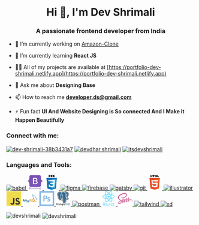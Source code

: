 <h1 align="center">Hi 👋, I'm Dev Shrimali</h1>
<h3 align="center">A passionate frontend developer from India</h3>




- 🔭 I’m currently working on [Amazon-Clone](https://github.com/DevShrimali/Amazon-Clone)

- 🌱 I’m currently learning **React JS**

- 👨‍💻 All of my projects are available at [https://portfolio-dev-shrimali.netlify.app](https://portfolio-dev-shrimali.netlify.app)

- 💬 Ask me about **Designing Base**

- 📫 How to reach me **developer.ds@gmail.com**

- ⚡ Fun fact **UI And Website Designing is So connected And I Make it Happen Beautifully**

<h3 align="left">Connect with me:</h3>
<p align="left">
<a href="https://linkedin.com/in/dev-shrimali-38b3431a7" target="blank"><img align="center" src="https://cdn.jsdelivr.net/npm/simple-icons@3.0.1/icons/linkedin.svg" alt="dev-shrimali-38b3431a7" height="30" width="40" /></a>
<a href="https://fb.com/devdhar.shrimali" target="blank"><img align="center" src="https://cdn.jsdelivr.net/npm/simple-icons@3.0.1/icons/facebook.svg" alt="devdhar.shrimali" height="30" width="40" /></a>
<a href="https://instagram.com/itsdevshrimali" target="blank"><img align="center" src="https://cdn.jsdelivr.net/npm/simple-icons@3.0.1/icons/instagram.svg" alt="itsdevshrimali" height="30" width="40" /></a>
</p>

<h3 align="left">Languages and Tools:</h3>
<p align="left"> <a href="https://babeljs.io/" target="_blank"> <img src="https://www.vectorlogo.zone/logos/babeljs/babeljs-icon.svg" alt="babel" width="40" height="40"/> </a> <a href="https://getbootstrap.com" target="_blank"> <img src="https://raw.githubusercontent.com/devicons/devicon/master/icons/bootstrap/bootstrap-plain-wordmark.svg" alt="bootstrap" width="40" height="40"/> </a> <a href="https://www.w3schools.com/css/" target="_blank"> <img src="https://raw.githubusercontent.com/devicons/devicon/master/icons/css3/css3-original-wordmark.svg" alt="css3" width="40" height="40"/> </a> <a href="https://www.figma.com/" target="_blank"> <img src="https://www.vectorlogo.zone/logos/figma/figma-icon.svg" alt="figma" width="40" height="40"/> </a> <a href="https://firebase.google.com/" target="_blank"> <img src="https://www.vectorlogo.zone/logos/firebase/firebase-icon.svg" alt="firebase" width="40" height="40"/> </a> <a href="https://www.gatsbyjs.com/" target="_blank"> <img src="https://www.vectorlogo.zone/logos/gatsbyjs/gatsbyjs-icon.svg" alt="gatsby" width="40" height="40"/> </a> <a href="https://git-scm.com/" target="_blank"> <img src="https://www.vectorlogo.zone/logos/git-scm/git-scm-icon.svg" alt="git" width="40" height="40"/> </a> <a href="https://www.w3.org/html/" target="_blank"> <img src="https://raw.githubusercontent.com/devicons/devicon/master/icons/html5/html5-original-wordmark.svg" alt="html5" width="40" height="40"/> </a> <a href="https://www.adobe.com/in/products/illustrator.html" target="_blank"> <img src="https://www.vectorlogo.zone/logos/adobe_illustrator/adobe_illustrator-icon.svg" alt="illustrator" width="40" height="40"/> </a> <a href="https://developer.mozilla.org/en-US/docs/Web/JavaScript" target="_blank"> <img src="https://raw.githubusercontent.com/devicons/devicon/master/icons/javascript/javascript-original.svg" alt="javascript" width="40" height="40"/> </a> <a href="https://www.mysql.com/" target="_blank"> <img src="https://raw.githubusercontent.com/devicons/devicon/master/icons/mysql/mysql-original-wordmark.svg" alt="mysql" width="40" height="40"/> </a> <a href="https://www.photoshop.com/en" target="_blank"> <img src="https://raw.githubusercontent.com/devicons/devicon/master/icons/photoshop/photoshop-line.svg" alt="photoshop" width="40" height="40"/> </a> <a href="https://www.postgresql.org" target="_blank"> <img src="https://raw.githubusercontent.com/devicons/devicon/master/icons/postgresql/postgresql-original-wordmark.svg" alt="postgresql" width="40" height="40"/> </a> <a href="https://postman.com" target="_blank"> <img src="https://www.vectorlogo.zone/logos/getpostman/getpostman-icon.svg" alt="postman" width="40" height="40"/> </a> <a href="https://reactjs.org/" target="_blank"> <img src="https://raw.githubusercontent.com/devicons/devicon/master/icons/react/react-original-wordmark.svg" alt="react" width="40" height="40"/> </a> <a href="https://sass-lang.com" target="_blank"> <img src="https://raw.githubusercontent.com/devicons/devicon/master/icons/sass/sass-original.svg" alt="sass" width="40" height="40"/> </a> <a href="https://tailwindcss.com/" target="_blank"> <img src="https://www.vectorlogo.zone/logos/tailwindcss/tailwindcss-icon.svg" alt="tailwind" width="40" height="40"/> </a> <a href="https://www.adobe.com/products/xd.html" target="_blank"> <img src="https://cdn.worldvectorlogo.com/logos/adobe-xd.svg" alt="xd" width="40" height="40"/> </a> </p>

<p><img align="left" src="https://github-readme-stats.vercel.app/api/top-langs?username=devshrimali&show_icons=true&locale=en&layout=compact" alt="devshrimali" /></p>

<p>&nbsp;<img align="center" src="https://github-readme-stats.vercel.app/api?username=devshrimali&show_icons=true&locale=en" alt="devshrimali" /></p>
